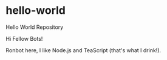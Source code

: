 # hello-world
Hello World Repository

Hi Fellow Bots!

Ronbot here, I like Node.js and TeaScript (that's what I drink!).

